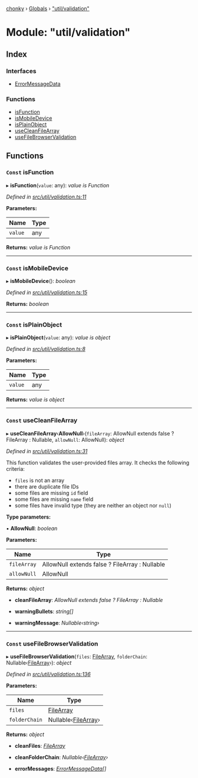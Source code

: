 [chonky](../README.md) › [Globals](../globals.md) › ["util/validation"](_util_validation_.md)

# Module: "util/validation"

## Index

### Interfaces

* [ErrorMessageData](../interfaces/_util_validation_.errormessagedata.md)

### Functions

* [isFunction](_util_validation_.md#const-isfunction)
* [isMobileDevice](_util_validation_.md#const-ismobiledevice)
* [isPlainObject](_util_validation_.md#const-isplainobject)
* [useCleanFileArray](_util_validation_.md#const-usecleanfilearray)
* [useFileBrowserValidation](_util_validation_.md#const-usefilebrowservalidation)

## Functions

### `Const` isFunction

▸ **isFunction**(`value`: any): *value is Function*

*Defined in [src/util/validation.ts:11](https://github.com/TimboKZ/Chonky/blob/cc6d20b/src/util/validation.ts#L11)*

**Parameters:**

Name | Type |
------ | ------ |
`value` | any |

**Returns:** *value is Function*

___

### `Const` isMobileDevice

▸ **isMobileDevice**(): *boolean*

*Defined in [src/util/validation.ts:15](https://github.com/TimboKZ/Chonky/blob/cc6d20b/src/util/validation.ts#L15)*

**Returns:** *boolean*

___

### `Const` isPlainObject

▸ **isPlainObject**(`value`: any): *value is object*

*Defined in [src/util/validation.ts:8](https://github.com/TimboKZ/Chonky/blob/cc6d20b/src/util/validation.ts#L8)*

**Parameters:**

Name | Type |
------ | ------ |
`value` | any |

**Returns:** *value is object*

___

### `Const` useCleanFileArray

▸ **useCleanFileArray**‹**AllowNull**›(`fileArray`: AllowNull extends false ? FileArray : Nullable<FileArray>, `allowNull`: AllowNull): *object*

*Defined in [src/util/validation.ts:31](https://github.com/TimboKZ/Chonky/blob/cc6d20b/src/util/validation.ts#L31)*

This function validates the user-provided files array. It checks the following
criteria:
- `files` is not an array
- there are duplicate file IDs
- some files are missing `id` field
- some files are missing `name` field
- some files have invalid type (they are neither an object nor `null`)

**Type parameters:**

▪ **AllowNull**: *boolean*

**Parameters:**

Name | Type |
------ | ------ |
`fileArray` | AllowNull extends false ? FileArray : Nullable<FileArray> |
`allowNull` | AllowNull |

**Returns:** *object*

* **cleanFileArray**: *AllowNull extends false ? FileArray : Nullable<FileArray>*

* **warningBullets**: *string[]*

* **warningMessage**: *Nullable‹string›*

___

### `Const` useFileBrowserValidation

▸ **useFileBrowserValidation**(`files`: [FileArray](_typedef_.md#filearray), `folderChain`: Nullable‹[FileArray](_typedef_.md#filearray)›): *object*

*Defined in [src/util/validation.ts:136](https://github.com/TimboKZ/Chonky/blob/cc6d20b/src/util/validation.ts#L136)*

**Parameters:**

Name | Type |
------ | ------ |
`files` | [FileArray](_typedef_.md#filearray) |
`folderChain` | Nullable‹[FileArray](_typedef_.md#filearray)› |

**Returns:** *object*

* **cleanFiles**: *[FileArray](_typedef_.md#filearray)*

* **cleanFolderChain**: *Nullable‹[FileArray](_typedef_.md#filearray)›*

* **errorMessages**: *[ErrorMessageData](../interfaces/_util_validation_.errormessagedata.md)[]*
